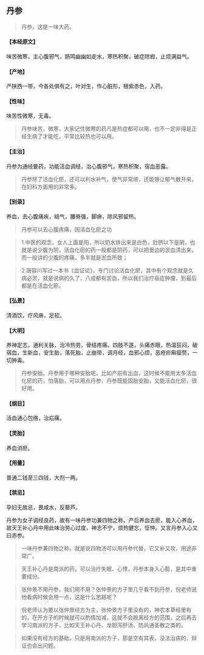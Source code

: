 ## 丹参

> 丹参，这是一味大药。

#### 【本经原文】
味苦微寒，主心腹邪气，肠鸣幽幽如走水，寒热积聚，破症除瘕，止烦满益气。
#### 【产地】
产陕西一带，今各处俱有之，叶对生，作心脏形，根紫赤色，入药。
#### 【性味】
味苦性微寒，无毒。

> 丹参味苦，微寒，大家记住微寒的药凡是热症都可以用，也不一定非得是正经生病了才能吃，平常比较热也可以用。

#### 【主治】
丹参为通经要药，功能活血调经，治心腹邪气，寒热积聚，宿血恶露。

> 丹参除了活血化瘀，还可以利水补气，使气非常顺，还能够让郁气散开来，在妇科方面用的非常多。

#### 【别录】
养血，去心腹痛疾，结气，腰脊强，脚痹，除风邪留热。

> 丹参可以去心腹疼痛，因活血化瘀之功

> 1.中医的观念，女人上面是阳，所以奶水排出来是白色，肚脐以下是阴，也就是说少腹为阴，活血化瘀的药一般都是阴药，可以把里边的淤血清出来，而一般讲的少腹的疼痛，多半就是淤血所致；

> 2.唐容川写过一本书《血证论》，专门讨论活血化瘀，其中有个观念就是久病必淤，就是说病的久了，八成都有淤血，所以我们治疗癌症肿瘤，到最后都是在活血化瘀。

#### 【弘景】
清酒饮，疗风痹，足软。
#### 【大明】
养神定志，通利关脉，治冷热劳，骨结疼痛。四肢不遂，头痛赤眼，热温狂闷，破宿血，生新血，安生胎，落死胎，止崩带，调月经，血邪心烦，恶疮疥癣瘿赘，一切肿毒。

> 丹参安胎。丹参用于哪种安胎呢，比如产前有出血，这时候不能用太多活血化瘀的药，怕落胎，可以用点丹参，丹参既能固胎安胎，又能活血化瘀，很好用。

#### 【纲目】
活血通心包络，治疝痛。
#### 【灵胎】
养血消瘀。
#### 【用量】
普通二钱至三四钱，大剂一两。
#### 【禁忌】
孕妇无故忌，畏咸水，反藜芦。

丹参为女子调经良药，故有一味丹参功兼四物之称，产后养血去瘀，能入心养血，故天王补心丹中用此味治劳心过度，神志不宁，烦热健忘，怔忡。又言丹参入心又曰赤参。

> 一味丹参兼四物之称，就是说四物汤可以用丹参代替，它又补又攻，用途非常广。

> 天王补心丹是南派的药，可以治疗失眠、心悸，丹参本身入心脏，是其中重要成分。

> 张仲景不用丹参，我们用不用？张仲景的方子里几乎看不到丹参，倪老师说他看病时候会用一点，这是什么思路呢？

> 倪老师认为要以张仲景经方为主，张仲景方子里没有的，神农本草经里有的，在开方子的时候就可以酌情加减，这就不会脱离经方的范围，之后再去学习南派的方子，比如天王补心丹、龙胆泻肝汤、防风通圣散之类的。

> 如果没有经方的基础，只是用南派的方子，那是空有其表，没法治病的，辩证也会出问题。